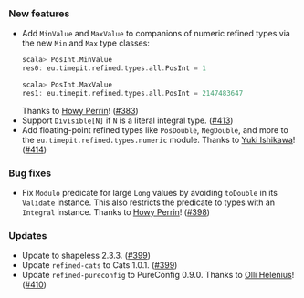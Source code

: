 ### New features

* Add `MinValue` and `MaxValue` to companions of numeric refined types
  via the new `Min` and `Max` type classes:
  ```scala
  scala> PosInt.MinValue
  res0: eu.timepit.refined.types.all.PosInt = 1

  scala> PosInt.MaxValue
  res1: eu.timepit.refined.types.all.PosInt = 2147483647
  ```
  Thanks to [Howy Perrin](https://github.com/howyp)! ([#383][#383])
* Support `Divisible[N]` if `N` is a literal integral type. ([#413][#413])
* Add floating-point refined types like `PosDouble`, `NegDouble`, and more
  to the `eu.timepit.refined.types.numeric` module.
  Thanks to [Yuki Ishikawa](https://github.com/rider-yi)! ([#414][#414])

### Bug fixes

* Fix `Modulo` predicate for large `Long` values by avoiding `toDouble`
  in its `Validate` instance. This also restricts the predicate to types
  with an `Integral` instance.
  Thanks to [Howy Perrin](https://github.com/howyp)! ([#398][#398])

### Updates

* Update to shapeless 2.3.3. ([#399][#399])
* Update `refined-cats` to Cats 1.0.1. ([#399][#399])
* Update `refined-pureconfig` to PureConfig 0.9.0.
  Thanks to [Olli Helenius](https://github.com/liff)! ([#410][#410])

[#383]: https://github.com/fthomas/refined/pull/383
[#398]: https://github.com/fthomas/refined/pull/398
[#399]: https://github.com/fthomas/refined/pull/399
[#410]: https://github.com/fthomas/refined/pull/410
[#413]: https://github.com/fthomas/refined/pull/413
[#414]: https://github.com/fthomas/refined/pull/414
